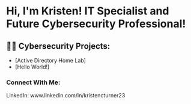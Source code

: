 <h1>Hi, I'm Kristen! IT Specialist</a> and Future Cybersecurity Professional</a>!

<h2>👨‍💻 Cybersecurity Projects:</h2>

- [Active Directory Home Lab]
- [Hello World!] 
<h3>Connect With Me:</h3>
LinkedIn: www.linkedin.com/in/kristencturner23
